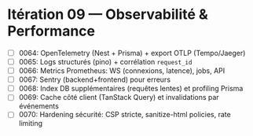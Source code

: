 # Itération 09 — Observabilité & Performance

- [ ] 0064: OpenTelemetry (Nest + Prisma) + export OTLP (Tempo/Jaeger)
- [ ] 0065: Logs structurés (pino) + corrélation `request_id`
- [ ] 0066: Metrics Prometheus: WS (connexions, latence), jobs, API
- [ ] 0067: Sentry (backend+frontend) pour erreurs
- [ ] 0068: Index DB supplémentaires (requêtes lentes) et profiling Prisma
- [ ] 0069: Cache côté client (TanStack Query) et invalidations par événements
- [ ] 0070: Hardening sécurité: CSP stricte, sanitize-html policies, rate limiting
